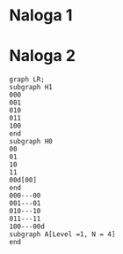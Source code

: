 # Naloga 1
# Naloga 2
```mermaid
graph LR;
subgraph H1
000
001
010
011
100
end
subgraph H0
00
01
10
11
00d[00]
end
000---00
001---01
010---10
011---11
100---00d
subgraph A[Level =1, N = 4]
end
```